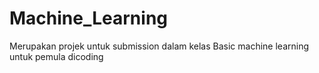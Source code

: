 # Machine_Learning
Merupakan projek untuk submission dalam kelas Basic machine learning untuk pemula dicoding
